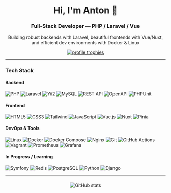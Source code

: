 <h1 align="center">Hi, I'm Anton 👋</h1>
<h3 align="center">Full-Stack Developer — PHP / Laravel / Vue</h3>

<p align="center">Building robust backends with Laravel, beautiful frontends with Vue/Nuxt, and efficient dev environments with Docker & Linux</p>

<p align="center">
  <a href="https://github.com/ryo-ma/github-profile-trophy">
    <img src="https://github-profile-trophy.vercel.app/?username=vix-4800&theme=dracula&margin-w=10&margin-h=10" alt="profile trophies" />
  </a>
</p>

---

### Tech Stack

#### Backend

<p align="left">
	<img src="https://img.shields.io/badge/PHP-777BB4?style=for-the-badge&logo=php&logoColor=white" alt="PHP"/>
	<img src="https://img.shields.io/badge/Laravel-FF2D20?style=for-the-badge&logo=laravel&logoColor=white" alt="Laravel"/>
	<img src="https://img.shields.io/badge/Yii2-00559C?style=for-the-badge&logo=yii&logoColor=white" alt="Yii2"/>
	<img src="https://img.shields.io/badge/MySQL-4479A1?style=for-the-badge&logo=mysql&logoColor=white" alt="MySQL"/>
	<img src="https://img.shields.io/badge/REST_API-000000?style=for-the-badge&logo=json&logoColor=white" alt="REST API"/>
	<img src="https://img.shields.io/badge/OpenAPI-6BA539?style=for-the-badge&logo=openapiinitiative&logoColor=white" alt="OpenAPI"/>
	<img src="https://img.shields.io/badge/PHPUnit-6C2E91?style=for-the-badge&logo=php&logoColor=white" alt="PHPUnit"/>
</p>

#### Frontend

<p align="left">
	<img src="https://img.shields.io/badge/HTML5-E34F26?style=for-the-badge&logo=html5&logoColor=white" alt="HTML5"/>
	<img src="https://img.shields.io/badge/CSS3-1572B6?style=for-the-badge&logo=css3&logoColor=white" alt="CSS3"/>
	<img src="https://img.shields.io/badge/TailwindCSS-0EA5E9?style=for-the-badge&logo=tailwindcss&logoColor=white" alt="Tailwind"/>
	<img src="https://img.shields.io/badge/JavaScript-F7DF1E?style=for-the-badge&logo=javascript&logoColor=black" alt="JavaScript"/>
	<img src="https://img.shields.io/badge/Vue.js-4FC08D?style=for-the-badge&logo=vue.js&logoColor=white" alt="Vue.js"/>
	<img src="https://img.shields.io/badge/Nuxt-00DC82?style=for-the-badge&logo=nuxt.js&logoColor=white" alt="Nuxt"/>
	<img src="https://img.shields.io/badge/Pinia-2E7D32?style=for-the-badge&logo=pinia&logoColor=white" alt="Pinia"/>
</p>

#### DevOps & Tools

<p align="left">
	<img src="https://img.shields.io/badge/Linux-FCC624?style=for-the-badge&logo=linux&logoColor=black" alt="Linux"/>
	<img src="https://img.shields.io/badge/Docker-2496ED?style=for-the-badge&logo=docker&logoColor=white" alt="Docker"/>
	<img src="https://img.shields.io/badge/Docker--Compose-000000?style=for-the-badge&logo=docker&logoColor=white" alt="Docker Compose"/>
	<img src="https://img.shields.io/badge/Nginx-269539?style=for-the-badge&logo=nginx&logoColor=white" alt="Nginx"/>
	<img src="https://img.shields.io/badge/Git-F05032?style=for-the-badge&logo=git&logoColor=white" alt="Git"/>
	<img src="https://img.shields.io/badge/GitHub_Actions-2088FF?style=for-the-badge&logo=githubactions&logoColor=white" alt="GitHub Actions"/>
	<img src="https://img.shields.io/badge/Vagrant-1563FF?style=for-the-badge&logo=vagrant&logoColor=white" alt="Vagrant"/>
	<img src="https://img.shields.io/badge/Prometheus-E6522C?style=for-the-badge&logo=prometheus&logoColor=white" alt="Prometheus"/>
	<img src="https://img.shields.io/badge/Grafana-F46800?style=for-the-badge&logo=grafana&logoColor=white" alt="Grafana"/>
</p>

#### In Progress / Learning

<p align="left">
	<img src="https://img.shields.io/badge/Symfony-000000?style=for-the-badge&logo=symfony&logoColor=white" alt="Symfony"/>
	<img src="https://img.shields.io/badge/Redis-DC382D?style=for-the-badge&logo=redis&logoColor=white" alt="Redis"/>
	<img src="https://img.shields.io/badge/PostgreSQL-336791?style=for-the-badge&logo=postgresql&logoColor=white" alt="PostgreSQL"/>
	<img src="https://img.shields.io/badge/Python-3776AB?style=for-the-badge&logo=python&logoColor=white" alt="Python"/>
	<img src="https://img.shields.io/badge/Django-092E20?style=for-the-badge&logo=django&logoColor=white" alt="Django"/>
</p>

---

###

<p align="center">
  <img src="https://github-readme-stats.vercel.app/api?username=vix-4800&show_icons=true&theme=dracula&hide=issues&count_private=true" alt="GitHub stats"/>
</p>
